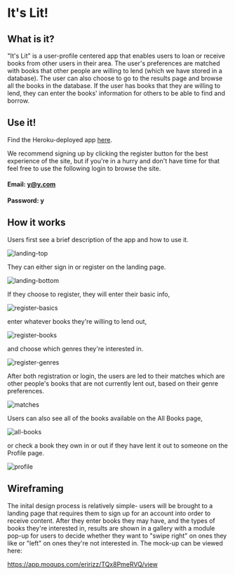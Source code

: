 # It's Lit!
## What is it?
"It's Lit" is a user-profile centered app that enables users to loan or receive books from other users in their area. The user's preferences are matched with books that other people are willing to lend (which we have stored in a database). The user can also choose to go to the results page and browse all the books in the database. If the user has books that they are willing to lend, they can enter the books' information for others to be able to find and borrow.


## Use it!
Find the Heroku-deployed app [here](http://sleepy-peak-84439.herokuapp.com/profile).

We recommend signing up by clicking the register button for the best experience of the site, but if you're in a hurry and don't have time for that feel free to use the following login to browse the site.

#### Email: y@y.com
#### Password: y


## How it works

Users first see a brief description of the app and how to use it.

![landing-top](./public/images/screenshots/landing-top.png "Landing Top")

They can either sign in or register on the landing page.

![landing-bottom](./public/images/screenshots/landing-bottom.png "Landing Bottom")

If they choose to register, they will enter their basic info,

![register-basics](./public/images/screenshots/register-basics.png "Basic Info")

enter whatever books they're willing to lend out,

![register-books](./public/images/screenshots/register-books.png "Register Books")

and choose which genres they're interested in.

![register-genres](./public/images/screenshots/register-genres.png "Register Genres")

After both registration or login, the users are led to their matches which are other people's books that are not currently lent out, based on their genre preferences.

![matches](./public/images/screenshots/matches.png "Matches")

Users can also see all of the books available on the All Books page,

![all-books](./public/images/screenshots/all-books.png "All Books")

or check a book they own in or out if they have lent it out to someone on the Profile page.

![profile](./public/images/screenshots/profile.png "Profile")






## Wireframing
The inital design process is relatively simple- users will be brought to a landing page that requires them to sign up for an account into order to receive content. After they enter books they may have, and the types of books they're interested in, results are shown in a gallery with a module pop-up for users to decide whether they want to "swipe right" on ones they like or "left" on ones they're not interested in.
The mock-up can be viewed here: 

https://app.moqups.com/eririzz/TQx8PmeRVQ/view 

